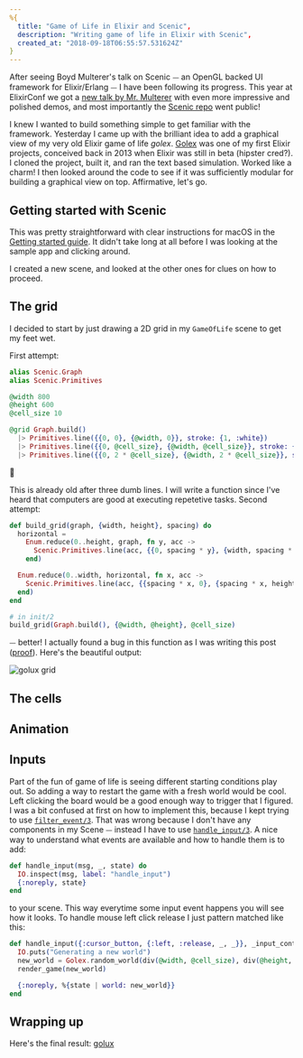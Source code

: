 ```yaml
---
%{
  title: "Game of Life in Elixir and Scenic",
  description: "Writing game of life in Elixir with Scenic",
  created_at: "2018-09-18T06:55:57.531624Z"
}
---
```

After seeing Boyd Multerer's talk on Scenic ⏤ an OpenGL backed UI framework for Elixir/Erlang ⏤ I have been following its progress. This year at ElixirConf we got a [new talk by Mr. Multerer](https://youtu.be/1QNxLNMq3Uw) with even more impressive and polished demos, and
most importantly the [Scenic repo](https://github.com/boydm/scenic) went public!

I knew I wanted to build something simple to get familiar with the framework. Yesterday I came up with the brilliant idea
to add a graphical view of my very old Elixir game of life *golex*. [Golex](https://github.com/vorce/golex) was one of my first Elixir projects, conceived back in 2013 when
Elixir was still in beta (hipster cred?). I cloned the project, built it, and ran the text based simulation. Worked like a charm! I then looked around the code to see if it was
sufficiently modular for building a graphical view on top. Affirmative, let's go.

## Getting started with Scenic

This was pretty straightforward with clear instructions for macOS in the [Getting started guide](https://hexdocs.pm/scenic/getting_started.html). It didn't take
long at all before I was looking at the sample app and clicking around.

I created a new scene, and looked at the other ones for clues on how to proceed.

## The grid

I decided to start by just drawing a 2D grid in my `GameOfLife` scene to get my feet wet.

First attempt:

```elixir
alias Scenic.Graph
alias Scenic.Primitives

@width 800
@height 600
@cell_size 10

@grid Graph.build()
  |> Primitives.line({{0, 0}, {@width, 0}}, stroke: {1, :white})
  |> Primitives.line({{0, @cell_size}, {@width, @cell_size}}, stroke: {1, :white})
  |> Primitives.line({{0, 2 * @cell_size}, {@width, 2 * @cell_size}}, stroke: {1, :white})
```

🤔

This is already old after three dumb lines. I will write a function since I've heard that computers are good at executing repetetive tasks. Second attempt:

```elixir
def build_grid(graph, {width, height}, spacing) do
  horizontal =
    Enum.reduce(0..height, graph, fn y, acc ->
      Scenic.Primitives.line(acc, {{0, spacing * y}, {width, spacing * y}}, stroke: {1, :white})
    end)

  Enum.reduce(0..width, horizontal, fn x, acc ->
    Scenic.Primitives.line(acc, {{spacing * x, 0}, {spacing * x, height}}, stroke: {1, :white})
  end)
end

# in init/2
build_grid(Graph.build(), {@width, @height}, @cell_size)
```

⏤ better! I actually found a bug in this function as I was writing this post ([proof](https://github.com/vorce/golux/commit/4b688b73f6332c4563eafe9e9bbf655b0d155e5f)). Here's the beautiful output: 

![golux grid](/assets/images/golux_grid.png)

## The cells

## Animation

## Inputs

Part of the fun of game of life is seeing different starting conditions play out. So adding a way to restart the game with a fresh world would be cool. Left clicking the board would be a good enough way to trigger that I figured. I was a bit confused at first on how to implement this, because I kept trying to use [`filter_event/3`](https://hexdocs.pm/scenic/Scenic.Scene.html#c:filter_event/3). That was wrong because I don't have any components in my Scene ⏤ instead I have to use [`handle_input/3`](https://hexdocs.pm/scenic/Scenic.Scene.html#c:handle_input/3). A nice way to understand what events are available and how to handle them is to add:

```elixir
def handle_input(msg, _, state) do
  IO.inspect(msg, label: "handle_input")
  {:noreply, state}
end
```

to your scene. This way everytime some input event happens you will see how it looks. To handle mouse left click release I just pattern matched like this:

```elixir
def handle_input({:cursor_button, {:left, :release, _, _}}, _input_context, state) do
  IO.puts("Generating a new world")
  new_world = Golex.random_world(div(@width, @cell_size), div(@height, @cell_size))
  render_game(new_world)

  {:noreply, %{state | world: new_world}}
end
```

## Wrapping up

Here's the final result: [golux](https://github.com/vorce/golux)